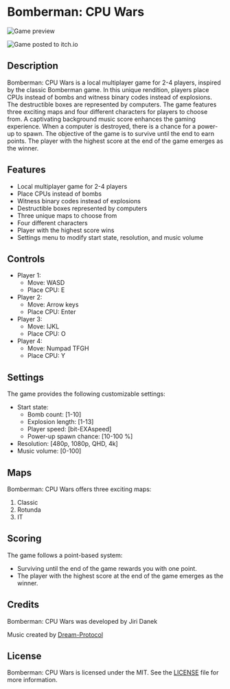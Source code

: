 # Bomberman: CPU Wars

![Game preview](https://gitlab.mff.cuni.cz/teaching/nprg031/2023-summer/student-danekji1/-/tree/develop/etc/Graphic/Others/GamePicture.png?raw=true)

![Game posted to itch.io](https://jirkadanek.itch.io/bomberman-cpu-wars)

## Description

Bomberman: CPU Wars is a local multiplayer game for 2-4 players, inspired by the classic Bomberman game. In this unique rendition, players place CPUs instead of bombs and witness binary codes instead of explosions. The destructible boxes are represented by computers. The game features three exciting maps and four different characters for players to choose from. A captivating background music score enhances the gaming experience. When a computer is destroyed, there is a chance for a power-up to spawn. The objective of the game is to survive until the end to earn points. The player with the highest score at the end of the game emerges as the winner. 

## Features

- Local multiplayer game for 2-4 players
- Place CPUs instead of bombs
- Witness binary codes instead of explosions
- Destructible boxes represented by computers
- Three unique maps to choose from
- Four different characters
- Player with the highest score wins
- Settings menu to modify start state, resolution, and music volume

## Controls

- Player 1:
  - Move: WASD
  - Place CPU: E
- Player 2:
  - Move: Arrow keys
  - Place CPU: Enter
- Player 3:
  - Move: IJKL
  - Place CPU: O
- Player 4:
  - Move: Numpad TFGH
  - Place CPU: Y

## Settings

The game provides the following customizable settings:
- Start state:
  - Bomb count: [1-10]
  - Explosion length: [1-13]
  - Player speed: [bit-EXAspeed]
  - Power-up spawn chance: [10-100 %]
- Resolution: [480p, 1080p, QHD, 4k]
- Music volume: [0-100]

## Maps

Bomberman: CPU Wars offers three exciting maps:
1. Classic
2. Rotunda
3. IT 

## Scoring

The game follows a point-based system:
- Surviving until the end of the game rewards you with one point.
- The player with the highest score at the end of the game emerges as the winner.

## Credits

Bomberman: CPU Wars was developed by Jiri Danek

Music created by [Dream-Protocol](https://pixabay.com/users/dream-protocol-9556087/)

## License

Bomberman: CPU Wars is licensed under the MIT. See the [LICENSE](MIT) file for more information.

